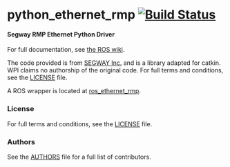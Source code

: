 python_ethernet_rmp [![Build Status](https://api.travis-ci.org/WPI-RAIL/python_ethernet_rmp.png)](https://travis-ci.org/WPI-RAIL/python_ethernet_rmp)
===================

#### Segway RMP Ethernet Python Driver
For full documentation, see [the ROS wiki](http://ros.org/wiki/python_ethernet_rmp).

The code provided is from [SEGWAY Inc.](http://rmp.segway.com/) and is a library adapted for catkin. WPI claims no authorship of the original code. For full terms and conditions, see the [LICENSE](LICENSE) file.

A ROS wrapper is located at [ros_ethernet_rmp](https://github.com/WPI-RAIL/ros_ethernet_rmp).

### License
For full terms and conditions, see the [LICENSE](LICENSE) file.

### Authors
See the [AUTHORS](AUTHORS.md) file for a full list of contributors.
